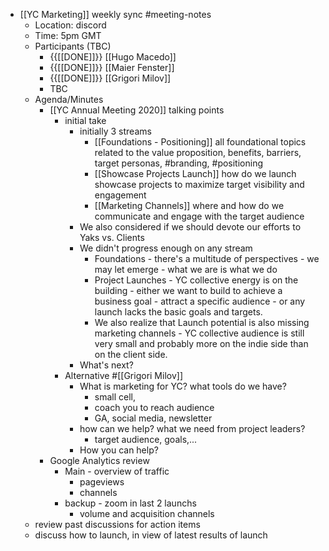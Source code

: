 - [[YC Marketing]] weekly sync #meeting-notes
    - Location: discord 
    - Time: 5pm GMT 
    - Participants (TBC)
        - {{[[DONE]]}} [[Hugo Macedo]] 
        - {{[[DONE]]}} [[Maier Fenster]]
        - {{[[DONE]]}} [[Grigori Milov]]
        - TBC
    - Agenda/Minutes
        - [[YC Annual Meeting 2020]] talking points 
            - initial take
                - initially 3 streams
                    - [[Foundations - Positioning]]
all foundational topics related to the value proposition, benefits, barriers, target personas, #branding, #positioning
                    - [[Showcase Projects Launch]]
how do we launch showcase projects to maximize target visibility and engagement
                    - [[Marketing Channels]]
where and how do we communicate and engage with the target audience
                - We also considered if we should devote our efforts to Yaks vs. Clients
                - We didn't progress enough on any stream
                    - Foundations - there's a multitude of perspectives - we may let emerge - what we are is what we do
                    - Project Launches - YC collective energy is on the building - either we want to build to achieve a business goal - attract a specific audience - or any launch lacks the basic goals and targets.
                    - We also realize that Launch potential is also missing marketing channels - YC collective audience is still very small and probably more on the indie side than on the client side.
                - What's next?
            - Alternative #[[Grigori Milov]]
                - What is marketing for YC? what tools do we have?
                    - small cell, 
                    - coach you to reach audience
                    - GA, social media, newsletter
                - how can we help? what we need from project leaders?
                    - target audience, goals,...
                - How you can help?
        - Google Analytics review
            - Main - overview of traffic
                - pageviews
                - channels
            - backup - zoom in last 2 launchs
                - volume and acquisition channels
    - review past discussions for action items
    - discuss how to launch, in view of latest results of launch
